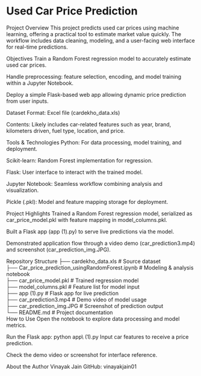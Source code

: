 # Used Car Price Prediction
Project Overview
This project predicts used car prices using machine learning, offering a practical tool to estimate market value quickly. The workflow includes data cleaning, modeling, and a user-facing web interface for real-time predictions.

Objectives
Train a Random Forest regression model to accurately estimate used car prices.

Handle preprocessing: feature selection, encoding, and model training within a Jupyter Notebook.

Deploy a simple Flask-based web app allowing dynamic price prediction from user inputs.

Dataset
Format: Excel file (cardekho_data.xls)

Contents: Likely includes car-related features such as year, brand, kilometers driven, fuel type, location, and price.

Tools & Technologies
Python: For data processing, model training, and deployment.

Scikit-learn: Random Forest implementation for regression.

Flask: User interface to interact with the trained model.

Jupyter Notebook: Seamless workflow combining analysis and visualization.

Pickle (.pkl): Model and feature mapping storage for deployment.

Project Highlights
Trained a Random Forest regression model, serialized as car_price_model.pkl with feature mapping in model_columns.pkl.

Built a Flask app (app (1).py) to serve live predictions via the model.

Demonstrated application flow through a video demo (car_prediction3.mp4) and screenshot (car_prediction_img.JPG).

Repository Structure
├── cardekho_data.xls                # Source dataset  
├── Car_price_prediction_usingRandomForest.ipynb  # Modeling & analysis notebook  
├── car_price_model.pkl              # Trained regression model  
├── model_columns.pkl                # Feature list for model input  
├── app (1).py                       # Flask app for live prediction  
├── car_prediction3.mp4              # Demo video of model usage  
├── car_prediction_img.JPG           # Screenshot of prediction output  
└── README.md                        # Project documentation  
How to Use
Open the notebook to explore data processing and model metrics.

Run the Flask app:
python app\ \(1\).py
Input car features to receive a price prediction.

Check the demo video or screenshot for interface reference.

About the Author
Vinayak Jain
GitHub: vinayakjain01

